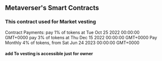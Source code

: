 ## Metaverser's Smart Contracts


### This contract used for Market vesting
Contract Payments:
pay 1% of tokens at Tue Oct 25 2022 00:00:00 GMT+0000
pay 3% of tokens at Thu Dec 15 2022 00:00:00 GMT+0000
Pay Monthly 4% of tokens, from Sat Jun 24 2023 00:00:00 GMT+0000
#### add To vesting is accessible just for owner